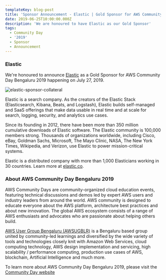 ```yaml
---
templateKey: blog-post
title: 'Sponsor Announcement - Elastic | Gold Sponsor for AWS Community Day 2019'
date: 2019-06-25T10:00:00.000Z
description: 'We are honoured to have Elastic as our Gold Sponsor'
tags:
  - Community Day
  - '2019'
  - Sponsor
  - Announcement
---
```


### Elastic 

We're honoured to announce [Elastic](https://elastic.co/) as a Gold Sponsor for AWS Community Day Bengaluru 2019 happening on July 27, 2019.

![elastic-sponsor-collateral](/img/communityday2019/elastic.png)

Elastic is a search company. As the creators of the Elastic Stack (Elasticsearch, Kibana, Beats, and Logstash), Elastic builds self-managed and SaaS offerings that make data usable in real time and at scale for search, logging, security, and analytics use cases. 

Since its founding in 2012, there have been more than 350 million cumulative downloads of Elastic software. The Elastic community is 100,000 members strong. Thousands of organizations worldwide, including Cisco, eBay, Goldman Sachs, Microsoft, The Mayo Clinic, NASA, The New York Times, Wikipedia, and Verizon, use Elastic to power mission-critical systems. 

Elastic is a distributed company with more than 1,000 Elasticians working in 30 countries. Learn more at [elastic.co](https://elastic.co).

### About AWS Community Day Bengaluru 2019

AWS Community Days are community-organized cloud education events, featuring technical discussions and demos led by expert AWS users and industry leaders from around the world. AWS community is designed to educate everyone about the AWS platform, architecture best practices and about new innovation. The global AWS ecosystem consists of a range of AWS enthusiasts and advocates who are passionate about helping others build.

[AWS User Group Bengaluru (AWSUGBLR)](https://awsugblr.in) is a Bengaluru based group united by community-led learnings and diversified by the wide variety of tools and technologies closely knit with Amazon Web Services, cloud computing technology, AWS design implementation and servicing, high scalability / performance computing, production use cases of AWS, blockchain, Artificial Intelligence and much more. 

To learn more about AWS Community Day Bengaluru 2019, please visit the [Community Day website](https://communityday.awsugblr.in)
